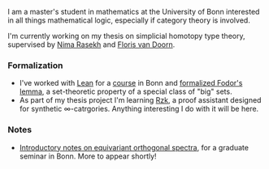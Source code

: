 I am a master's student in mathematics at the University of Bonn interested in all things mathematical logic, especially if category theory is involved. 

I'm currently working on my thesis on simplicial homotopy type theory, supervised by [Nima Rasekh](https://guests.mpim-bonn.mpg.de/rasekh/) and [Floris van Doorn](http://florisvandoorn.com/).

### Formalization 
* I've worked with [Lean](http://lean-lang.org) for a [course](https://github.com/fpvandoorn/LeanCourse23/) in Bonn and [formalized Fodor's lemma](https://github.com/thchatzidiamantis/LeanCourse23/tree/master/LeanCourse/Project), a set-theoretic property of a special class of "big" sets.
* As part of my thesis project I'm learning [Rzk](https://rzk-lang.github.io/rzk/en/v0.7.4/), a proof assistant designed for synthetic ∞-catrgories. Anything interesting I do with it will be here.

### Notes
* [Introductory notes on equivariant orthogonal spectra](https://github.com/thchatzidiamantis/Notes/blob/main/equivariant/equivariant.pdf), for a graduate seminar in Bonn.
More to appear shortly!
